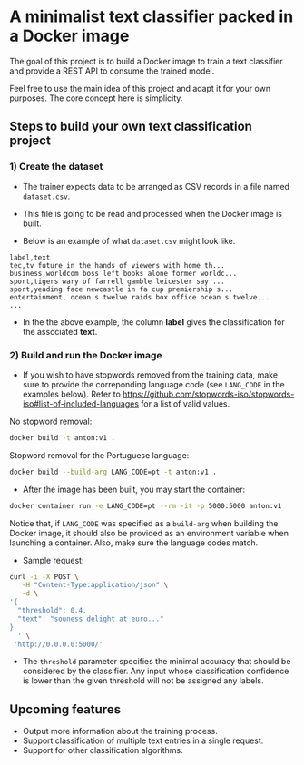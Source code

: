 # A minimalist text classifier packed in a Docker image

The goal of this project is to build a Docker image to train a text classifier and provide a REST API to consume the trained model.

Feel free to use the main idea of this project and adapt it for your own purposes. The core concept here is simplicity.

## Steps to build your own text classification project

### 1) Create the dataset

- The trainer expects data to be arranged as CSV records in a file named `dataset.csv`.

- This file is going to be read and processed when the Docker image is built.

- Below is an example of what `dataset.csv` might look like.

```csv
label,text
tec,tv future in the hands of viewers with home th...
business,worldcom boss left books alone former worldc...
sport,tigers wary of farrell gamble leicester say ...
sport,yeading face newcastle in fa cup premiership s...
entertainment, ocean s twelve raids box office ocean s twelve...
...
```

- In the the above example, the column **label** gives the classification for the associated **text**.

### 2) Build and run the Docker image

- If you wish to have stopwords removed from the training data, make sure to provide the correponding language code (see `LANG_CODE` in the examples below). Refer to https://github.com/stopwords-iso/stopwords-iso#list-of-included-languages for a list of valid values.

No stopword removal:

```bash
docker build -t anton:v1 .
```

Stopword removal for the Portuguese language:

```bash
docker build --build-arg LANG_CODE=pt -t anton:v1 .
```

- After the image has been built, you may start the container:

```bash
docker container run -e LANG_CODE=pt --rm -it -p 5000:5000 anton:v1
```

Notice that, if `LANG_CODE` was specified as a `build-arg` when building the Docker image, it should also be provided as an environment variable when launching a container. Also, make sure the language codes match.

- Sample request:

```bash
curl -i -X POST \
   -H "Content-Type:application/json" \
   -d \
'{
  "threshold": 0.4,
  "text": "souness delight at euro..."
}
  ' \
 'http://0.0.0.0:5000/'
```

- The `threshold` parameter specifies the minimal accuracy that should be considered by the classifier. Any input whose classification confidence is lower than the given threshold will not be assigned any labels.

## Upcoming features

- Output more information about the training process.
- Support classification of multiple text entries in a single request.
- Support for other classification algorithms.
